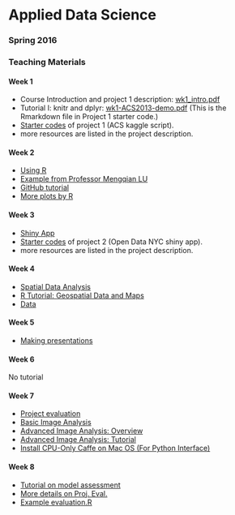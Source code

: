 # Applied Data Science 
### Spring 2016
### Teaching Materials

#### Week 1
- Course Introduction and project 1 description: [wk1_intro.pdf](https://github.com/TZstatsADS/ADS_Teaching/blob/master/Tutorials/wk1-Intro.pdf)
- Tutorial I: knitr and dplyr: [wk1-ACS2013-demo.pdf](https://github.com/TZstatsADS/ADS_Teaching/blob/master/Tutorials/wk1-ACS2013-demo.pdf) (This is the Rmarkdown file in Project 1 starter code.)
- [Starter codes](https://github.com/TZstatsADS/ADS_Teaching/tree/master/Projects_StarterCodes/Project_ACS) of project 1 (ACS kaggle script).
- more resources are listed in the project description.

#### Week 2
- [Using R](https://cran.r-project.org/doc/contrib/usingR.pdf)
- [Example from Professor Mengqian LU](https://github.com/MRandomMax/EDAV/blob/master/Examples/John%20Snow%20Cholera%20Map.R)
- [GitHub tutorial](https://github.com/TZstatsADS/Tutorial_GitHub)
- [More plots by R](https://github.com/TZstatsADS/ADS_Teaching/blob/master/Tutorials/wk2-Rplots.Rmd)

#### Week 3
- [Shiny App](https://github.com/TZstatsADS/ADS_Teaching/blob/master/Tutorials/wk3-ShinyApp.RMD)
- [Starter codes](https://github.com/TZstatsADS/ADS_Teaching/tree/master/Projects_StarterCodes/Project_OpenDataNYC) of project 2 (Open Data NYC shiny app).
- more resources are listed in the project description.

#### Week 4
- [Spatial Data Analysis](https://github.com/TZstatsADS/ADS_Teaching/blob/master/Tutorials/wk4-Spatial%20Data%20Analysis%20and%20Mapping.pdf)
- [R Tutorial: Geospatial Data and Maps](https://github.com/TZstatsADS/ADS_Teaching/blob/master/Tutorials/wk4-Geospatial_Gridded_shp_Maps.pdf)
- [Data](https://github.com/TZstatsADS/ADS_Teaching/tree/master/Tutorials/wk4-example_shape_data)

#### Week 5
- [Making presentations](https://github.com/TZstatsADS/ADS_Teaching/blob/master/Tutorials/wk5-MakingPresentation.pdf)

#### Week 6
No tutorial

#### Week 7
- [Project evaluation](https://github.com/TZstatsADS/ADS_Teaching/tree/master/Tutorials/wk6-Project_evaluation.key)
- [Basic Image Analysis](https://github.com/TZstatsADS/ADS_Teaching/tree/master/Tutorials/wk6-image_analysis/)
- [Advanced Image Analysis: Overview](https://github.com/TZstatsADS/ADS_Teaching/blob/master/Tutorials/wk7-image_analysis/ads_image_analysis_overview.pptx)
- [Advanced Image Analysis: Tutorial](https://github.com/TZstatsADS/ADS_Teaching/blob/master/Tutorials/wk7-image_analysis/advanced_image_analysis.md)
- [Install CPU-Only Caffe on Mac OS (For Python Interface)](https://github.com/TZstatsADS/ADS_Teaching/blob/master/Tutorials/wk7-image_analysis/install_cpu-only_caffe_on_mac_os.md)

#### Week 8
- [Tutorial on model assessment](https://github.com/TZstatsADS/ADS_Teaching/tree/master/Tutorials/wk8-TutorialModelSelection.pdf)
- [More details on Proj. Eval.](https://github.com/TZstatsADS/ADS_Teaching/tree/master/Tutorials/wk8-projeval.Rmd)
- [Example evaluation.R](https://github.com/TZstatsADS/ADS_Teaching/tree/master/Tutorials/wk8-evaluation.R)

